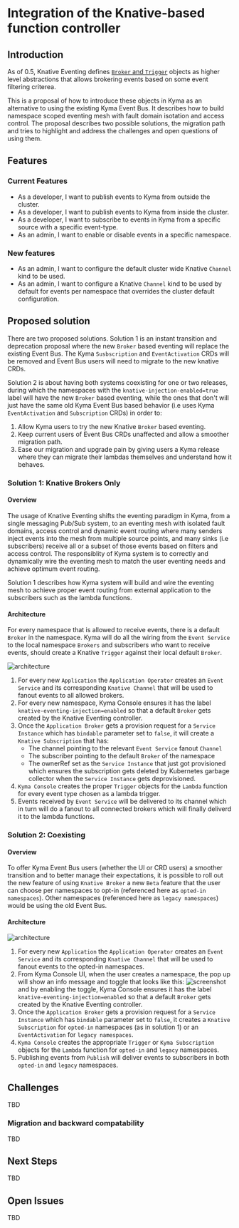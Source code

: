 # Integration of the Knative-based function controller

## Introduction

As of 0.5, Knative Eventing defines [`Broker` and `Trigger`](https://knative.dev/docs/eventing/broker-trigger/) objects as higher level abstractions that allows brokering events based on some event filtering criterea.

This is a proposal of how to introduce these objects in Kyma as an alternative to using the existing Kyma Event Bus. It describes how to build namespace scoped eventing mesh with fault domain isotation and access control. The proposal describes two possible solutions, the migration path and tries to highlight and address the challenges and open questions of using them.

## Features

### Current Features

- As a developer, I want to publish events to Kyma from outside the cluster.
- As a developer, I want to publish events to Kyma from inside the cluster.
- As a developer, I want to subscribe to events in Kyma from a specific source with a specific event-type.
- As an admin, I want to enable or disable events in a specific namespace.

### New features

- As an admin, I want to configure the default cluster wide Knative `Channel` kind to be used. 
- As an admin, I want to configure a Knative `Channel` kind to be used by default for events per namespace that overrides the cluster default configuration.

## Proposed solution

There are two proposed solutions. Solution 1 is an instant transition and deprecation proposal where the new `Broker` based eventing will replace the existing Event Bus. The Kyma `Susbscription` and `EventActivation` CRDs will be removed and Event Bus users will need to migrate to the new knative CRDs.

Solution 2 is about having both systems coexisting for one or two releases, during which the namespaces with the `knative-injection-enabled=true` label will have the new `Broker` based eventing, while the ones that don't will just have the same old Kyma Event Bus based behavior (i.e uses Kyma `EventActivation` and `Subscription` CRDs) in order to:

1. Allow Kyma users to try the new Knative `Broker` based eventing.
2. Keep current users of Event Bus CRDs unaffected and allow a smoother migration path.
3. Ease our migration and upgrade pain by giving users a Kyma release where they can migrate their lambdas themselves and understand how it behaves.

### Solution 1: Knative Brokers Only

#### Overview

The usage of Knative Eventing shifts the eventing paradigm in Kyma, from a single messaging Pub/Sub system, to an eventing mesh with isolated fault domains, access control and dynamic event routing where many senders inject events into the mesh from multiple source points, and many sinks (i.e subscribers) receive all or a subset of those events based on filters and access control. The responsiblity of Kyma system is to correctly and dynamically wire the eventing mesh to match the user eventing needs and achieve optimum event routing.

Solution 1 describes how Kyma system will build and wire the eventing mesh to achieve proper event routing from external application to the subscribers such as the lambda functions.

#### Architecture

For every namespace that is allowed to receive events, there is a default `Broker` in the namespace. Kyma will do all the wiring from the `Event Service` to the local namespace `Brokers` and subscribers who want to receive events, should create a Knative `Trigger` against their local default `Broker`.

![architecture](assets/knative_brokers_arch.svg)

1. For every new `Application` the `Application Operator` creates an `Event Service` and its corresponding  `Knative Channel` that will be used to fanout events to all allowed brokers.
2. For every new namespace, Kyma Console ensures it has the label `knative-eventing-injection=enabled` so that a default `Broker` gets created by the Knative Eventing controller.
3. Once the `Application Broker` gets a provision request for a `Service Instance` which has `bindable` parameter set to `false`, it will create a `Knative Subscription` that has:
   - The channel pointing to the relevant `Event Service` fanout `Channel`
   - The subscriber pointing to the default `Broker` of the namespace
   - The ownerRef set as the `Service Instance` that just got provisioned which ensures the subscription gets deleted by Kubernetes garbage collector when the `Service Instance` gets deprovisioned.
4. `Kyma Console` creates the proper `Trigger` objects for the `Lambda` function for every event type chosen as a lambda trigger.
5. Events received by `Event Service` will be delivered to its channel which in turn will do a fanout to all connected brokers which will finally deliverd it to the lambda functions.

### Solution 2: Coexisting

<!-- markdownlint-disable MD024 -->
#### Overview

To offer Kyma Event Bus users (whether the UI or CRD users) a smoother transition and to better manage their expectations, it is possible to roll out the new feature of using `Knative Broker` a new `Beta` feature that the user can choose per namespaces to opt-in (referenced here as `opted-in namespaces`). Other namespaces (referenced here as `legacy namespaces`) would be using the old Event Bus.

#### Architecture

![architecture](assets/knative_brokers_co_exist_arch.svg)

1. For every new `Application` the `Application Operator` creates an `Event Service` and its corresponding  `Knative Channel` that will be used to fanout events to the opted-in namespaces.
2. From Kyma Console UI, when the user creates a namespace, the pop up will show an info message and toggle that looks like this:
![screenshot](assets/event-bus-broker-arch.png)
and by enabling the toggle, Kyma Console ensures it has the label `knative-eventing-injection=enabled` so that a default `Broker` gets created by the Knative Eventing controller.
3. Once the `Application Broker` gets a provision request for a `Service Instance` which has `bindable` parameter set to `false`, it creates a `Knative Subscription` for `opted-in` namespaces (as in solution 1) or an `EventActivation` for `legacy namespaces`.
4. `Kyma Console` creates the appropriate `Trigger` or `Kyma Subscription` objects for the `Lambda` function for `opted-in` and `legacy` namespaces.
5. Publishing events from `Publish` will deliver events to subscribers in both `opted-in` and `legacy` namespaces.

## Challenges

TBD

### Migration and backward compatability

TBD

## Next Steps

TBD

## Open Issues

TBD
